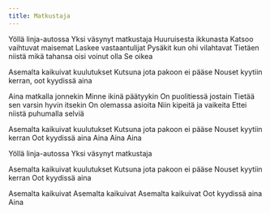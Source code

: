 ```yaml
---
title: Matkustaja
---
```


Yöllä linja-autossa
Yksi väsynyt matkustaja
Huuruisesta ikkunasta
Katsoo vaihtuvat maisemat
Laskee vastaantulijat
Pysäkit kun ohi vilahtavat
Tietäen niistä mikä tahansa oisi voinut olla
Se oikea

Asemalta kaikuivat kuulutukset
Kutsuna jota pakoon ei pääse
Nouset kyytiin kerran, oot kyydissä aina

Aina matkalla jonnekin
Minne ikinä päätyykin
On puolitiessä jostain
Tietää sen varsin hyvin itsekin
On olemassa asioita
Niin kipeitä ja vaikeita
Ettei niistä puhumalla selviä

Asemalta kaikuivat kuulutukset
Kutsuna jota pakoon ei pääse
Nouset kyytiin kerran
Oot kyydissä aina
Aina
Aina
Aina

Yöllä linja-autossa
Yksi väsynyt matkustaja

Asemalta kaikuivat kuulutukset
Kutsuna jota pakoon ei pääse
Nouset kyytiin kerran
Oot kyydissä aina

Asemalta kaikuivat
Asemalta kaikuivat
Asemalta kaikuivat
Oot kyydissä aina
Aina
